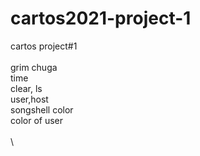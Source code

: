# cartos2021-project-1
cartos project#1\
 \
grim chuga \
time\
clear, ls\
user,host\
songshell color\
color of user\
\
\



